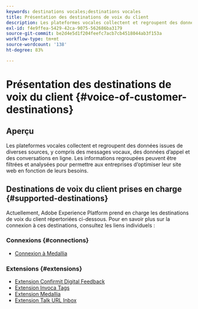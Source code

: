 ```yaml
---
keywords: destinations vocales;destinations vocales
title: Présentation des destinations de voix du client
description: Les plateformes vocales collectent et regroupent des données issues de diverses sources, y compris des messages vocaux, des données d’appel et des conversations en ligne. Les informations regroupées peuvent être filtrées et analysées pour permettre aux entreprises d’optimiser leur site web en fonction de leurs besoins.
exl-id: f4e9ffea-5429-42ca-9075-562686ba3179
source-git-commit: be2d4e5d1f204feefc7acb7cb4518044ab3f153a
workflow-type: tm+mt
source-wordcount: '138'
ht-degree: 83%

---
```


# Présentation des destinations de voix du client {#voice-of-customer-destinations}

## Aperçu

Les plateformes vocales collectent et regroupent des données issues de diverses sources, y compris des messages vocaux, des données d’appel et des conversations en ligne. Les informations regroupées peuvent être filtrées et analysées pour permettre aux entreprises d’optimiser leur site web en fonction de leurs besoins.

## Destinations de voix du client prises en charge {#supported-destinations}

Actuellement, Adobe Experience Platform prend en charge les destinations de voix du client répertoriées ci-dessous. Pour en savoir plus sur la connexion à ces destinations, consultez les liens individuels :

### Connexions {#connections}

* [Connexion à Medallia](/help/destinations/catalog/voice/medallia-connector.md)

### Extensions {#extensions}

* [Extension Confirmit Digital Feedback](confirmit-digital-feedback.md)
* [Extension Invoca Tags](invoca.md)
* [Extension Medallia](medallia.md)
* [Extension Talk URL Inbox](talkurl.md)
